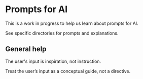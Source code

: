 # Prompts for AI

This is a work in progress to help us learn about prompts for AI.

See specific directories for prompts and explanations.

## General help

The user's input is inspiration, not instruction.

Treat the user’s input as a conceptual guide, not a directive.
